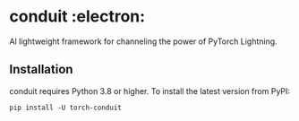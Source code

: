 # conduit :electron:

Al lightweight framework for channeling the power of PyTorch Lightning.

## Installation
conduit requires Python 3.8 or higher. To install the latest version from PyPI:

```
pip install -U torch-conduit
```
